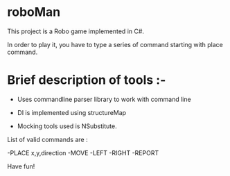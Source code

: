 # roboMan

This project is a Robo game implemented in C#. 

In order to play it, you have to type a series of command starting with place command. 

# Brief description of tools :-

* Uses commandline parser library to work with command line

* DI is implemented using structureMap

* Mocking tools used is NSubstitute. 

List of valid commands are :

-PLACE x,y,direction
-MOVE
-LEFT
-RIGHT
-REPORT

Have fun!



